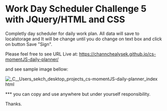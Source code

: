 # Work Day Scheduler Challenge 5 with JQuery/HTML and CSS

Completly day scheduler for daily work plan. All data will save to localstorage and It will be change until you do change on text box and click on button Save "Sign".

Please feel free to see 
URL Live at: https://channchealysek.github.io/cs-momentJS-daily-planner/

and see sample image bellow:

![_C__Users_sekch_desktop_projects_cs-momentJS-daily-planner_index html](https://user-images.githubusercontent.com/102747948/175788360-23a0c834-e3d3-406a-b097-5c6338afba7a.png)

*** you can copy and use anywhere but under yourself responsibility.

Thanks.
